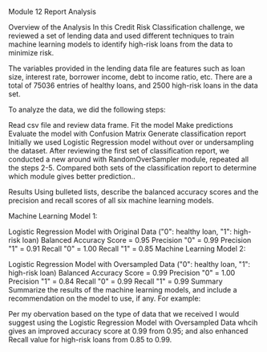 Module 12 Report Analysis


Overview of the Analysis
In this Credit Risk Classification challenge, we reviewed a set of lending data and used different techniques to train machine learning models to identify high-risk loans from the data to minimize risk.

The variables provided in the lending data file are features such as loan size, interest rate, borrower income, debt to income ratio, etc. There are a total of 75036 entries of healthy loans, and 2500 high-risk loans in the data set.

To analyze the data, we did the following steps:

Read csv file and review data frame.
Fit the model
Make predictions
Evaluate the model with Confusion Matrix
Generate classification report
Initially we used Logistic Regression model without over or undersampling the dataset. After reviewing the first set of classification report, we conducted a new around with RandomOverSampler module, repeated all the steps 2-5. Compared both sets of the classification report to determine which module gives better prediction..

Results
Using bulleted lists, describe the balanced accuracy scores and the precision and recall scores of all six machine learning models.

Machine Learning Model 1:

Logistic Regression Model with Original Data ("0": healthy loan, "1": high-risk loan) Balanced Accuracy Score = 0.95 Precision "0" = 0.99 Precision "1" = 0.91 Recall "0" = 1.00 Recall "1" = 0.85
Machine Learning Model 2:

Logistic Regression Model with Oversampled Data ("0": healthy loan, "1": high-risk loan) Balanced Accuracy Score = 0.99 Precision "0" = 1.00 Precision "1" = 0.84 Recall "0" = 0.99 Recall "1" = 0.99
Summary
Summarize the results of the machine learning models, and include a recommendation on the model to use, if any. For example:

Per my obervation based on the type of data that we received I would suggest using the Logistic Regression Model with Oversampled Data whcih gives an improved accuracy score at 0.99 from 0.95; and also enhanced Recall value for high-risk loans from 0.85 to 0.99.
